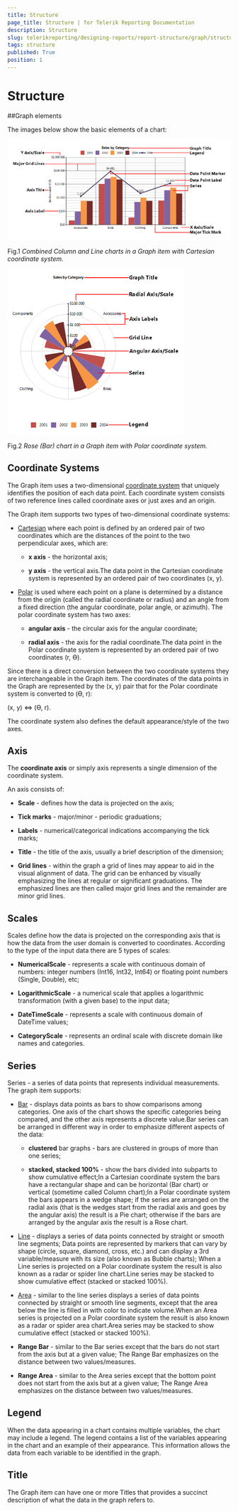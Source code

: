 ```yaml
---
title: Structure
page_title: Structure | for Telerik Reporting Documentation
description: Structure
slug: telerikreporting/designing-reports/report-structure/graph/structure
tags: structure
published: True
position: 1
---
```


# Structure



##Graph elements

The images below show the basic elements of a chart:  

  ![Bar Line Chart Structure](images/DataItems/Graph/BarLineChartStructure.png)

Fig.1 *Combined Column and Line charts in a Graph item with Cartesian coordinate system.*   

  ![Rose Chart Structure](images/DataItems/Graph/RoseChartStructure.png)

Fig.2 *Rose (Bar) chart in a Graph item with Polar coordinate system.* 

## Coordinate Systems

The Graph item uses a two-dimensional  [coordinate system](http://en.wikipedia.org/wiki/Coordinate_system)  that uniquely identifies                    the position of each data point. Each coordinate system consists of two reference lines called coordinate axes or just axes and an origin.               

The Graph item supports two types of two-dimensional coordinate systems:

*  [Cartesian](http://en.wikipedia.org/wiki/Cartesian_coordinate_system)                          where each point is defined by an ordered pair of two coordinates which are the distances of the                          point to the two perpendicular axes, which are:                     

   + __x axis__  - the horizontal axis;

   + __y axis__  - the vertical axis.The data point in the Cartesian coordinate system is represented by an ordered pair of two coordinates (x, y).

*  [Polar](http://en.wikipedia.org/wiki/Polar_coordinate_system)  is used where each point on a                          plane is determined by a distance from the origin (called the radial coordinate or radius) and an angle from a                          fixed direction (the angular coordinate, polar angle, or azimuth). The polar coordinate system has two axes:                     

   + __angular axis__  - the circular axis for the angular coordinate;

   + __radial axis__  - the axis for the radial coordinate.The data point in the Polar coordinate system is represented by an ordered pair of two coordinates (r, ϴ).

Since there is a direct conversion between the two coordinate systems they are interchangeable in the Graph item.                    The coordinates of the data points in the Graph are represented by the (x, y) pair that for the Polar coordinate                    system is converted to (ϴ, r):               

(x, y) ⇔ (ϴ, r).

The coordinate system also defines the default appearance/style of the two axes.

## Axis

The __coordinate axis__  or simply axis represents a single dimension of the coordinate system.

An axis consists of:

*  __Scale__  - defines how the data is projected on the axis;

*  __Tick marks__  - major/minor - periodic graduations;

*  __Labels__  - numerical/categorical indications accompanying the tick marks;

*  __Title__  - the title of the axis, usually a brief description of the dimension;

*  __Grid lines__  - within the graph a grid of lines may appear to aid in the visual alignment of data.
                      The grid can be enhanced by visually emphasizing the lines at regular or significant graduations.  The emphasized lines are then 
                      called major grid lines and the remainder are minor grid lines.

## Scales

Scales define how the data is projected on the corresponding axis that is how the data from the user domain is converted to coordinates.                According to the type of the input data there are 5 types of scales:           

* __NumericalScale__  - represents a scale with continuous domain of numbers: integer numbers (Int16, Int32, Int64) or floating point numbers (Single, Double), etc;

* __LogarithmicScale__  - a numerical scale that applies a logarithmic transformation (with a given base) to the input data;

* __DateTimeScale__  - represents a scale with continuous domain of DateTime values;

* __CategoryScale__  - represents an ordinal scale with discrete domain like names and categories.

## Series

Series - a series of data points that represents individual measurements. The graph item supports:

*  [Bar](http://en.wikipedia.org/wiki/Bar_chart)  - displays data points as bars to show comparisons among categories.                        One axis of the chart shows the specific categories being compared, and the other axis represents a discrete value.Bar series can be arranged in different way in order to emphasize different aspects of the data:

   + __clustered__  bar graphs - bars are clustered in groups of more than one series;

   + __stacked, stacked 100%__  - show the bars divided into subparts to show cumulative effect;In a Cartesian coordinate system the bars have a rectangular shape and can be horizontal (Bar chart) or vertical (sometime called Column chart);In a Polar coordinate system the bars appears in a wedge shape; if the series are arranged on the radial axis (that is the wedges start from the radial axis and goes by the angular axis) the result is a Pie chart; otherwise if the bars are arranged by the angular axis the result is a Rose chart.

*  [Line](http://en.wikipedia.org/wiki/Line_chart)  - displays a series of data points connected by straight or                        smooth line segments; Data points are represented by markers that can vary by shape (circle, square, diamond, cross, etc.) and can display                        a 3rd variable/measure with its size (also known as Bubble charts);                 When a Line series is projected on a Polar coordinate system the result is also known as a radar or spider line chart.Line series may be stacked to show cumulative effect (stacked or stacked 100%).

*  [Area](http://en.wikipedia.org/wiki/Area_chart)  - similar to the line series displays a series of data points                    connected by straight or smooth line segments, except that the area below the line is filled in with color to indicate volume.When an Area series is projected on a Polar coordinate system the result is also known as a radar or spider area chart.Area series may be stacked to show cumulative effect (stacked or stacked 100%).

* __Range Bar__  - similar to the Bar series except that the bars do not start from the axis but at a given value; The Range Bar emphasizes on the distance between two values/measures.

* __Range Area__  - similar to the Area series except that the bottom point does not start from the axis but at a given value; The Range Area emphasizes on the distance between two values/measures.

## Legend

When the data appearing in a chart contains multiple variables, the chart may include a legend. The legend contains a list of the variables appearing in the chart and an example of their appearance. This information allows the data from each variable to be identified in the graph.

## Title

The Graph item can have one or more Titles that provides a succinct description of what the data in the graph refers to.


